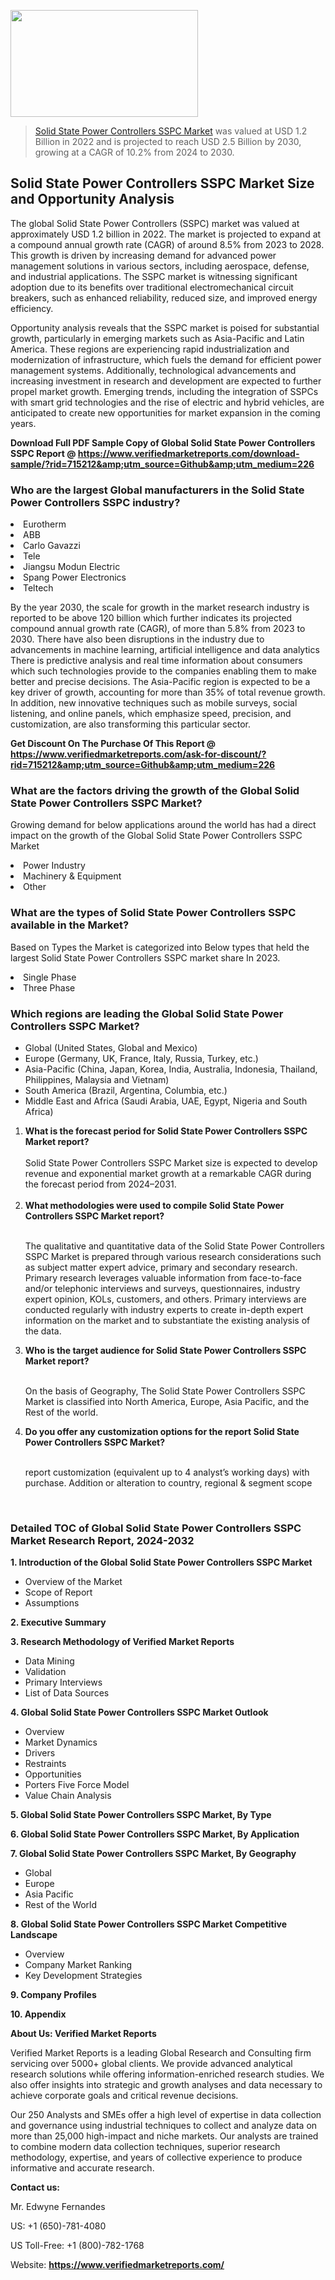 <img src="https://ffe5etoiles.com/wp-content/uploads/2024/12/MST1-300x171.png" alt="" width="300" height="171" class="alignnone size-medium wp-image-20088" /><blockquote><p><p><a href="https://www.verifiedmarketreports.com/download-sample/?rid=715212&utm_source=Github&utm_medium=226" target="_blank">Solid State Power Controllers SSPC Market</a> was valued at USD 1.2 Billion in 2022 and is projected to reach USD 2.5 Billion by 2030, growing at a CAGR of 10.2% from 2024 to 2030.</p></blockquote><p><h2>Solid State Power Controllers SSPC Market Size and Opportunity Analysis</h2><p>The global Solid State Power Controllers (SSPC) market was valued at approximately USD 1.2 billion in 2022. The market is projected to expand at a compound annual growth rate (CAGR) of around 8.5% from 2023 to 2028. This growth is driven by increasing demand for advanced power management solutions in various sectors, including aerospace, defense, and industrial applications. The SSPC market is witnessing significant adoption due to its benefits over traditional electromechanical circuit breakers, such as enhanced reliability, reduced size, and improved energy efficiency.</p><p>Opportunity analysis reveals that the SSPC market is poised for substantial growth, particularly in emerging markets such as Asia-Pacific and Latin America. These regions are experiencing rapid industrialization and modernization of infrastructure, which fuels the demand for efficient power management systems. Additionally, technological advancements and increasing investment in research and development are expected to further propel market growth. Emerging trends, including the integration of SSPCs with smart grid technologies and the rise of electric and hybrid vehicles, are anticipated to create new opportunities for market expansion in the coming years.</p></p><p class=""><strong>Download Full PDF Sample Copy of Global Solid State Power Controllers SSPC Report @ <a href="https://www.verifiedmarketreports.com/download-sample/?rid=715212&amp;utm_source=Github&amp;utm_medium=226" target="_blank">https://www.verifiedmarketreports.com/download-sample/?rid=715212&amp;utm_source=Github&amp;utm_medium=226</a></strong></p><h3 id="" class="">Who are the largest Global manufacturers in the Solid State Power Controllers SSPC industry?</h3><p><li>Eurotherm</li><li> ABB</li><li> Carlo Gavazzi</li><li> Tele</li><li> Jiangsu Modun Electric</li><li> Spang Power Electronics</li><li> Teltech</li></p><div class=""><div class="" dir="" data-message-author-role="" data-message-id="" data-message-model-slug=""><div class=""><div class=""><div class=""><div class="" dir="" data-message-author-role="" data-message-id="" data-message-model-slug=""><div class=""><div class=""><p>By the year 2030, the scale for growth in the market research industry is reported to be above 120 billion which further indicates its projected compound annual growth rate (CAGR), of more than 5.8% from 2023 to 2030. There have also been disruptions in the industry due to advancements in machine learning, artificial intelligence and data analytics There is predictive analysis and real time information about consumers which such technologies provide to the companies enabling them to make better and precise decisions. The Asia-Pacific region is expected to be a key driver of growth, accounting for more than 35% of total revenue growth. In addition, new innovative techniques such as mobile surveys, social listening, and online panels, which emphasize speed, precision, and customization, are also transforming this particular sector.</p><p><strong>Get Discount On The Purchase Of This Report @&nbsp; <a href="https://www.verifiedmarketreports.com/ask-for-discount/?rid=715212&amp;utm_source=Github&amp;utm_medium=226" target="_blank">https://www.verifiedmarketreports.com/ask-for-discount/?rid=715212&amp;utm_source=Github&amp;utm_medium=226</a></strong></p></div></div></div></div></div></div></div></div><h3 id="" class="">What are the factors driving the growth of the Global Solid State Power Controllers SSPC Market?</h3><p id="" class="">Growing demand for below applications around the world has had a direct impact on the growth of the Global Solid State Power Controllers SSPC Market</p><p id="" class=""><li>Power Industry</li><li> Machinery & Equipment</li><li> Other</li></p><h3 id="" class="">What are the types of Solid State Power Controllers SSPC available in the Market?</h3><p id="" class="">Based on Types the Market is categorized into Below types that held the largest Solid State Power Controllers SSPC market share In 2023.</p><p id="" class=""><li>Single Phase</li><li> Three Phase</li></p><h3 id="" class="">Which regions are leading the Global Solid State Power Controllers SSPC Market?</h3><ul><li>Global (United States, Global and Mexico)</li><li>Europe (Germany, UK, France, Italy, Russia, Turkey, etc.)</li><li>Asia-Pacific (China, Japan, Korea, India, Australia, Indonesia, Thailand, Philippines, Malaysia and Vietnam)</li><li>South America (Brazil, Argentina, Columbia, etc.)</li><li>Middle East and Africa (Saudi Arabia, UAE, Egypt, Nigeria and South Africa)</li></ul><p><ol><li><strong>What is the forecast period for Solid State Power Controllers SSPC Market report?<br /></strong><br /><span data-sheets-root="1" data-sheets-value="{&quot;1&quot;:2,&quot;2&quot;:&quot;XXXX size is expected to develop revenue and exponential market growth at a remarkable CAGR during the forecast period from 2024&ndash;2030.&quot;}" data-sheets-userformat="{&quot;2&quot;:12674,&quot;4&quot;:{&quot;1&quot;:2,&quot;2&quot;:16776960},&quot;10&quot;:2,&quot;11&quot;:0,&quot;15&quot;:&quot;Arial&quot;,&quot;16&quot;:12}">Solid State Power Controllers SSPC Market size is expected to develop revenue and exponential market growth at a remarkable CAGR during the forecast period from 2024&ndash;2031.</span><br /><br /></li><li><strong>What methodologies were used to compile Solid State Power Controllers SSPC Market report?<br /><br /></strong><p>The qualitative and quantitative data of the&nbsp;Solid State Power Controllers SSPC Market is prepared through various research considerations such as subject matter expert advice, primary and secondary research. Primary research leverages valuable information from face-to-face and/or telephonic interviews and surveys, questionnaires, industry expert opinion, KOLs, customers, and others. Primary interviews are conducted regularly with industry experts to create in-depth expert information on the market and to substantiate the existing analysis of the data.&nbsp;</p></li><li><strong>Who is the target audience for Solid State Power Controllers SSPC Market report?<br /><br /></strong><p>On the basis of Geography, The&nbsp;Solid State Power Controllers SSPC Market is classified into North America, Europe, Asia Pacific, and the Rest of the world.</p></li><li><strong>Do you offer any customization options for the report Solid State Power Controllers SSPC Market?<br /><br /></strong><p>report customization (equivalent up to 4 analyst&rsquo;s working days) with purchase. Addition or alteration to country, regional &amp; segment scope</p><p>&nbsp;</p></li></ol></p><h3 id="" class="">Detailed TOC of Global Solid State Power Controllers SSPC Market Research Report, 2024-2032</h3><p id="" class=""><strong>1. Introduction of the Global Solid State Power Controllers SSPC Market</strong></p><ul><li>Overview of the Market</li><li>Scope of Report</li><li>Assumptions</li></ul><p id="" class=""><strong>2. Executive Summary</strong></p><p id="" class=""><strong>3. Research Methodology of&nbsp;Verified Market Reports</strong></p><ul><li>Data Mining</li><li>Validation</li><li>Primary Interviews</li><li>List of Data Sources</li></ul><p id="" class=""><strong>4. Global Solid State Power Controllers SSPC Market Outlook</strong></p><ul><li>Overview</li><li>Market Dynamics</li><li>Drivers</li><li>Restraints</li><li>Opportunities</li><li>Porters Five Force Model</li><li>Value Chain Analysis</li></ul><p id="" class=""><strong>5. Global Solid State Power Controllers SSPC Market, By&nbsp;Type</strong></p><p id="" class=""><strong>6. Global Solid State Power Controllers SSPC Market, By Application</strong></p><p id="" class=""><strong>7. Global Solid State Power Controllers SSPC Market, By Geography</strong></p><ul><li>Global</li><li>Europe</li><li>Asia Pacific</li><li>Rest of the World</li></ul><p id="" class=""><strong>8. Global Solid State Power Controllers SSPC Market Competitive Landscape</strong></p><ul><li>Overview</li><li>Company Market Ranking</li><li>Key Development Strategies</li></ul><p id="" class=""><strong>9. Company Profiles</strong></p><p id="" class=""><strong>10. Appendix</strong></p><p id="" class=""><strong>About Us: Verified Market Reports</strong></p><p id="" class="">Verified Market Reports is a leading Global Research and Consulting firm servicing over 5000+ global clients. We provide advanced analytical research solutions while offering information-enriched research studies. We also offer insights into strategic and growth analyses and data necessary to achieve corporate goals and critical revenue decisions.</p><p id="" class="">Our 250 Analysts and SMEs offer a high level of expertise in data collection and governance using industrial techniques to collect and analyze data on more than 25,000 high-impact and niche markets. Our analysts are trained to combine modern data collection techniques, superior research methodology, expertise, and years of collective experience to produce informative and accurate research.</p><p id="" class=""><strong>Contact us:</strong></p><p id="" class="">Mr. Edwyne Fernandes</p><p id="" class="">US: +1 (650)-781-4080</p><p id="" class="">US Toll-Free: +1 (800)-782-1768</p><p id="" class="">Website: <a target="" data-test-app-aware-link=""><strong>https://www.verifiedmarketreports.com/</strong></a></p>
